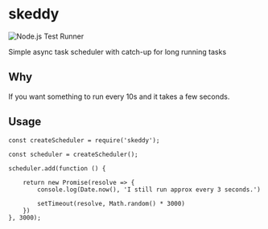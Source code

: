 # skeddy
![Node.js Test Runner](https://github.com/korynunn/skeddy/workflows/Node.js%20Test%20Runner/badge.svg)


Simple async task scheduler with catch-up for long running tasks

## Why

If you want something to run every 10s and it takes a few seconds.

## Usage

```
const createScheduler = require('skeddy');

const scheduler = createScheduler();

scheduler.add(function () {

    return new Promise(resolve => {
        console.log(Date.now(), 'I still run approx every 3 seconds.')

        setTimeout(resolve, Math.random() * 3000)
    })
}, 3000);

```